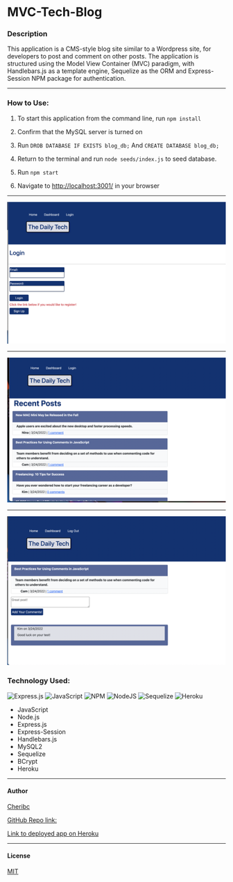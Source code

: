 # MVC-Tech-Blog

### Description

This application is a CMS-style blog site similar to a Wordpress site, for developers to post and comment on other posts. The application is structured using the Model View Container (MVC) paradigm, with Handlebars.js as a template engine, Sequelize as the ORM and Express-Session NPM package for authentication.

---

### How to Use:

1. To start this application from the command line, run `npm install`

2. Confirm that the MySQL server is turned on 

3. Run `DROB DATABASE IF EXISTS blog_db;`
And `CREATE DATABASE blog_db;`

4. Return to the terminal and run `node seeds/index.js` to seed database.
5. Run `npm start`
6. Navigate to [http://localhost:3001/](http://localhost:3001/) in your browser

---

![login-page-image](./assets/login-img.png)

---

![recent-post-demo-img](./assets/recent-post-demo-img.png)

---

![New-Post-image](./assets/NewPost-img.png)

### Technology Used:

![Express.js](https://img.shields.io/badge/express.js-%23404d59.svg?logo=express&logoColor=%2361DAFB)
![JavaScript](https://img.shields.io/badge/javascript-%23323330.svg?logo=javascript&logoColor=%23F7DF1E)
![NPM](https://img.shields.io/badge/NPM-%23000000.svg?logo=npm&logoColor=wheat)
![NodeJS](https://img.shields.io/badge/node.js-6DA55F?logo=node.js&logoColor=wheat)
![Sequelize](https://img.shields.io/badge/Sequelize-52B0E7?logo=Sequelize&logoColor=wheat)
![Heroku](https://img.shields.io/badge/heroku-%23430098.svg?logo=heroku&logoColor=wheat)

- JavaScript
- Node.js
- Express.js
- Express-Session
- Handlebars.js
- MySQL2
- Sequelize
- BCrypt
- Heroku

 ---


#### Author

[Cheribc](https://github.com/cheribc)

[GitHub Repo link:](https://github.com/cheribc/MVC-Tech-Blog)

[Link to deployed app on Heroku](https://daily-tech.herokuapp.com/)

---

#### License

[MIT](LICENSE)
